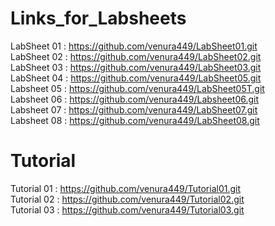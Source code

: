 # Links_for_Labsheets
LabSheet 01 : https://github.com/venura449/LabSheet01.git  
LabSheet 02 : https://github.com/venura449/LabSheet02.git  
LabSheet 03 : https://github.com/venura449/LabSheet03.git  
LabSheet 04 : https://github.com/venura449/LabSheet05.git  
Labsheet 05 : https://github.com/venura449/LabSheet05T.git  
Labsheet 06 : https://github.com/venura449/Labsheet06.git  
Labsheet 07 : https://github.com/venura449/LabSheet07.git  
Labsheet 08 : https://github.com/venura449/LabSheet08.git



# Tutorial  
Tutorial 01 : https://github.com/venura449/Tutorial01.git  
Tutorial 02 : https://github.com/venura449/Tutorial02.git  
Tutorial 03 : https://github.com/venura449/Tutorial03.git

